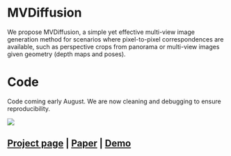 # MVDiffusion
We propose MVDiffusion, a simple yet effective multi-view image generation method for scenarios where pixel-to-pixel correspondences are available, such as perspective crops from panorama or multi-view images given geometry (depth maps and poses). 

# Code
Code coming early August. We are now cleaning and debugging to ensure reproducibility.

![](./assert/teaser.png)

## [Project page](https://mvdiffusion.github.io/) |  [Paper](https://github.com/Tangshitao/MVDiffusion/blob/main/MVDIffusion.pdf) | [Demo](https://huggingface.co/spaces/tangshitao/MVDiffusion)
